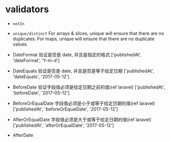 # validators

- `notIn`
- `unique/distinct` For arrays & slices, unique will ensure that there are no duplicates. For maps, unique will ensure that there are no duplicate values.

- DateFormat	验证是否是 date, 并且是指定的格式	['publishedAt', 'dateFormat', 'Y-m-d']
- DateEquals	验证是否是 date, 并且是否是等于给定日期	['publishedAt', 'dateEquals', '2017-05-12']
- BeforeDate	验证字段值必须是给定日期之前的值(ref laravel)	['publishedAt', 'beforeDate', '2017-05-12']
- BeforeOrEqualDate	字段值必须是小于或等于给定日期的值(ref laravel)	['publishedAt', 'beforeOrEqualDate', '2017-05-12']
- AfterOrEqualDate	字段值必须是大于或等于给定日期的值(ref laravel)	['publishedAt', 'afterOrEqualDate', '2017-05-12']
- AfterDate